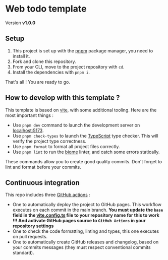 # Web todo template

Version **v1.0.0** <!-- x-release-please-version -->

## Setup

1. This project is set up with
   the [pnpm](https://pnpm.io/installation#using-npm) package manager, you need
   to install
   it.
2. Fork and clone this repository.
3. From your CLI, move to the project repository with `cd`.
4. Install the dependencies with `pnpm i`.

That's all ! You are ready to go.

## How to develop with this template ?

This template is based on [vite](https://vite.dev/), with some additional
tooling. Here are the most important things :

- Use `pnpm dev` command to launch the development server
  on [localhost:5173](http://localhost:5173/).
- Use `pnpm check-types` to launch
  the [TypeScript](https://www.typescriptlang.org/) type checker. This will
  verify the
  project type correctness.
- Use `pnpm format` to format all project files correctly.
- Use `pnpm lint` to run the [biome](https://biomejs.dev/) linter, and catch
  some errors statically.

These commands allow you to create good quality commits. Don't forget to lint
and format before your commits.

## Continuous integration

This repo includes three [GitHub actions](https://docs.github.com/en/actions) :

- One to automatically deploy the project to GitHub pages. This workflow
  executes on each commit in the main branch. **You
  must update the `base` field in the [vite.config.ts](./vite.config.ts) file to
  your repository name for this to
  work !!! And activate GitHub pages source to `GitHub Actions` in your
  repository settings**
- One to check the code formatting, linting and types, this one executes on pull
  requests.
- One to automatically create GitHub releases and changelog, based on your
  commits messages (they must respect conventional commits standard).
